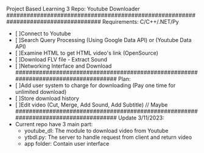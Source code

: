 Project Based Learning 3 Repo: Youtube Downloader
####################################################################################
Requirements: C/C++/.NET/Py
- [ ]Connect to Youtube
- [ ]Search Query Processing (Using Google Data API) or (Youtube Data API)
- [ ]Examine HTML to get HTML video's link (OpenSource)
- [ ]Download FLV file - Extract Sound
- [ ]Networking Interface and Download 
####################################################################################
Plan: 
- [ ]Add user system to charge for downloading (Pay one time for unlimited download)
- [ ]Store download history
- [ ]Edit video (Cut, Merge, Add Sound, Add Subtitle) // Maybe
####################################################################################
Update 3/11/2023: 
- Current repo have 3 main part: 
    + youtube_dl: The module to download video from Youtube
    + ytbdl.py: The server to handle request from client and return video
    + app folder: Contain user interface